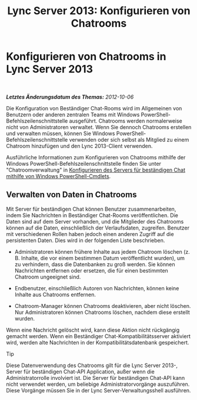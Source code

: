 ﻿---
title: 'Lync Server 2013: Konfigurieren von Chatrooms'
TOCTitle: Konfigurieren von Chatrooms
ms:assetid: 8956bd2c-c863-4704-bc65-5c0d83556258
ms:mtpsurl: https://technet.microsoft.com/de-de/library/JJ205067(v=OCS.15)
ms:contentKeyID: 49294666
ms.date: 05/19/2016
mtps_version: v=OCS.15
ms.translationtype: HT
---

# Konfigurieren von Chatrooms in Lync Server 2013

 

_**Letztes Änderungsdatum des Themas:** 2012-10-06_

Die Konfiguration von Beständiger Chat-Rooms wird im Allgemeinen von Benutzern oder anderen zentralen Teams mit Windows PowerShell-Befehlszeilenschnittstelle ausgeführt. Chatrooms werden normalerweise nicht von Administratoren verwaltet. Wenn Sie dennoch Chatrooms erstellen und verwalten müssen, können Sie Windows PowerShell-Befehlszeilenschnittstelle verwenden oder sich selbst als Mitglied zu einem Chatroom hinzufügen und den Lync 2013-Client verwenden.

Ausführliche Informationen zum Konfigurieren von Chatrooms mithilfe der Windows PowerShell-Befehlszeilenschnittstelle finden Sie unter "Chatroomverwaltung" in [Konfigurieren des Servers für beständigen Chat mithilfe von Windows PowerShell-Cmdlets](configuring-persistent-chat-server-by-using-windows-powershell-cmdlets.md).

## Verwalten von Daten in Chatrooms

Mit Server für beständigen Chat können Benutzer zusammenarbeiten, indem Sie Nachrichten in Beständiger Chat-Rooms veröffentlichen. Die Daten sind auf dem Server vorhanden, und die Mitglieder des Chatrooms können auf die Daten, einschließlich der Verlaufsdaten, zugreifen. Benutzer mit verschiedenen Rollen haben jedoch einen anderen Zugriff auf die persistenten Daten. Dies wird in der folgenden Liste beschrieben.

  - Administratoren können frühere Inhalte aus jedem Chatroom löschen (z. B. Inhalte, die vor einem bestimmen Datum veröffentlicht wurden), um zu verhindern, dass die Datenbanken zu groß werden. Sie können Nachrichten entfernen oder ersetzen, die für einen bestimmten Chatroom ungeeignet sind.

  - Endbenutzer, einschließlich Autoren von Nachrichten, können keine Inhalte aus Chatrooms entfernen.

  - Chatroom-Manager können Chatrooms deaktivieren, aber nicht löschen. Nur Administratoren können Chatrooms löschen, nachdem diese erstellt wurden.

Wenn eine Nachricht gelöscht wird, kann diese Aktion nicht rückgängig gemacht werden. Wenn ein Beständiger Chat-Kompatibilitätsserver aktiviert wird, werden alte Nachrichten in der Kompatibilitätsdatenbank gespeichert.


> [!TIP]
> Diese Datenverwendung des Chatrooms gilt für die Lync Server 2013-, Server für beständigen Chat-API Application, außer wenn die Administratorrolle involviert ist. Die Server für beständigen Chat-API kann nicht verwendet werden, um beliebige Administratorvorgänge auszuführen. Diese Vorgänge müssen Sie in der Lync Server-Verwaltungsshell ausführen.


